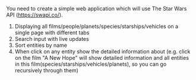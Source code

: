 You need to create a simple web application which will use The Star Wars API (https://swapi.co/).

1. Displaying all films/people/planets/species/starships/vehicles on a single page with different tabs
2. Search input with live updates
3. Sort entities by name
4. When click on any entity show the detailed information about
(e.g. click on the film "A New Hope" will show detailed information and all entities in this film(species/starships/vehicles/planets), so you can go recursively through them)


